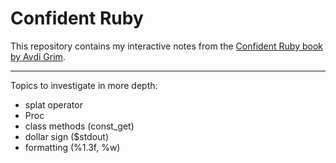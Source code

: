 # Confident Ruby

This repository contains my interactive notes from the [Confident Ruby book by Avdi Grim](https://www.goodreads.com/book/show/15847933-confident-ruby).

---

Topics to investigate in more depth:
- splat operator
- Proc
- class methods (const_get)
- dollar sign ($stdout)
- formatting (%1.3f, %w)